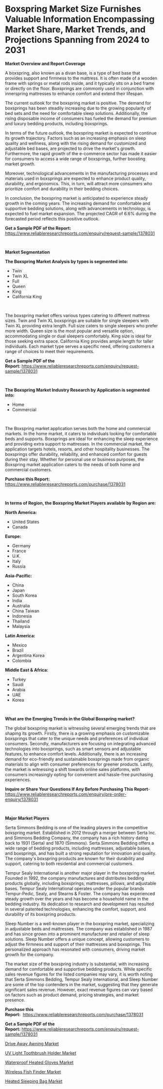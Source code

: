 <p><h1>Boxspring Market Size Furnishes Valuable Information Encompassing Market Share, Market Trends, and Projections Spanning from 2024 to 2031</h1></p><p><strong>Market Overview and Report Coverage</strong></p>
<p><p>A boxspring, also known as a divan base, is a type of bed base that provides support and firmness to the mattress. It is often made of a wooden frame with springs or metal rods inside, and it typically sits on a bed frame or directly on the floor. Boxsprings are commonly used in conjunction with innerspring mattresses to enhance comfort and extend their lifespan.</p><p>The current outlook for the boxspring market is positive. The demand for boxsprings has been steadily increasing due to the growing popularity of bed sets and the need for comfortable sleep solutions. Additionally, the rising disposable income of consumers has fueled the demand for premium and luxury bedding products, including boxsprings.</p><p>In terms of the future outlook, the boxspring market is expected to continue its growth trajectory. Factors such as an increasing emphasis on sleep quality and wellness, along with the rising demand for customized and adjustable bed bases, are projected to drive the market's growth. Furthermore, the rapid growth of the e-commerce sector has made it easier for consumers to access a wide range of boxsprings, further boosting market growth.</p><p>Moreover, technological advancements in the manufacturing processes and materials used in boxsprings are expected to enhance product quality, durability, and ergonomics. This, in turn, will attract more consumers who prioritize comfort and durability in their bedding choices.</p><p>In conclusion, the boxspring market is anticipated to experience steady growth in the coming years. The increasing demand for comfortable and supportive bedding solutions, along with advancements in technology, is expected to fuel market expansion. The projected CAGR of 6.6% during the forecasted period reflects this positive outlook.</p></p>
<p><strong>Get a Sample PDF of the Report:</strong> <a href="https://www.reliableresearchreports.com/enquiry/request-sample/1378031">https://www.reliableresearchreports.com/enquiry/request-sample/1378031</a></p>
<p>&nbsp;</p>
<p><strong>Market Segmentation</strong></p>
<p><strong>The Boxspring Market Analysis by types is segmented into:</strong></p>
<p><ul><li>Twin</li><li>Twin XL</li><li>Full</li><li>Queen</li><li>King</li><li>California King</li></ul></p>
<p>&nbsp;</p>
<p><p>The boxspring market offers various types catering to different mattress sizes. Twin and Twin XL boxsprings are suitable for single sleepers with Twin XL providing extra length. Full size caters to single sleepers who prefer more width. Queen size is the most popular and versatile option, accommodating single or dual sleepers comfortably. King size is ideal for those seeking extra space. California King provides ample length for taller individuals. Each market type serves a specific need, offering customers a range of choices to meet their requirements.</p></p>
<p><strong>Get a Sample PDF of the Report:</strong>&nbsp;<a href="https://www.reliableresearchreports.com/enquiry/request-sample/1378031">https://www.reliableresearchreports.com/enquiry/request-sample/1378031</a></p>
<p>&nbsp;</p>
<p><strong>The Boxspring Market Industry Research by Application is segmented into:</strong></p>
<p><ul><li>Home</li><li>Commercial</li></ul></p>
<p>&nbsp;</p>
<p><p>The Boxspring market application serves both the home and commercial markets. In the home market, it caters to individuals looking for comfortable beds and supports. Boxsprings are ideal for enhancing the sleep experience and providing extra support to mattresses. In the commercial market, the application targets hotels, resorts, and other hospitality businesses. The boxsprings offer durability, reliability, and enhanced comfort for guests during their stay. Whether for personal use or business purposes, the Boxspring market application caters to the needs of both home and commercial customers.</p></p>
<p><strong>Purchase this Report:</strong>&nbsp; <a href="https://www.reliableresearchreports.com/purchase/1378031">https://www.reliableresearchreports.com/purchase/1378031</a></p>
<p>&nbsp;</p>
<p><strong>In terms of Region, the Boxspring Market Players available by Region are:</strong></p>
<p>
    <p> <strong> North America: </strong>
        <ul>
            <li>United States</li>
            <li>Canada</li>
        </ul>
        </p> 
    <p> <strong> Europe: </strong>
        <ul>
            <li>Germany</li>
            <li>France</li>
            <li>U.K.</li>
            <li>Italy</li>
            <li>Russia</li>
        </ul>
        </p> 
    <p> <strong> Asia-Pacific: </strong>
        <ul>
            <li>China</li>
            <li>Japan</li>
            <li>South Korea</li>
            <li>India</li>
            <li>Australia</li>
            <li>China Taiwan</li>
            <li>Indonesia</li>
            <li>Thailand</li>
            <li>Malaysia</li>
        </ul>
        </p> 
    <p> <strong> Latin America: </strong>
        <ul>
            <li>Mexico</li>
            <li>Brazil</li>
            <li>Argentina Korea</li>
            <li>Colombia</li>
        </ul>
        </p> 
    <p> <strong> Middle East & Africa: </strong>
        <ul>
            <li>Turkey</li>
            <li>Saudi</li>
            <li>Arabia</li>
            <li>UAE</li>
            <li>Korea</li>
        </ul>
    </p>
    </p>
<p>&nbsp;</p>
<p><strong>What are the Emerging Trends in the Global Boxspring market?</strong></p>
<p><p>The global boxspring market is witnessing several emerging trends that are shaping its growth. Firstly, there is a growing emphasis on customizable boxsprings that cater to the unique needs and preferences of individual consumers. Secondly, manufacturers are focusing on integrating advanced technologies into boxsprings, such as smart sensors and adjustable features, to enhance comfort levels. Additionally, there is an increasing demand for eco-friendly and sustainable boxsprings made from organic materials to align with consumer preferences for greener products. Lastly, the market is witnessing a shift towards online sales platforms, with consumers increasingly opting for convenient and hassle-free purchasing experiences.</p></p>
<p><strong>Inquire or Share Your Questions If Any Before Purchasing This Report</strong>- <a href="https://www.reliableresearchreports.com/enquiry/pre-order-enquiry/1378031">https://www.reliableresearchreports.com/enquiry/pre-order-enquiry/1378031</a></p>
<p>&nbsp;</p>
<p><strong>Major Market Players</strong></p>
<p><p>Serta Simmons Bedding is one of the leading players in the competitive boxspring market. Established in 2012 through a merger between Serta Inc. and Simmons Bedding Company, the company has a rich history dating back to 1931 (Serta) and 1870 (Simmons). Serta Simmons Bedding offers a wide range of bedding products, including mattresses, adjustable bases, and boxsprings, and has built a strong reputation for innovation and quality. The company's boxspring products are known for their durability and support, catering to both residential and commercial customers.</p><p>Tempur Sealy International is another major player in the boxspring market. Founded in 1992, the company manufactures and distributes bedding products globally, including boxsprings, mattresses, pillows, and adjustable bases. Tempur Sealy International operates under the popular brands Tempur-Pedic, Sealy, and Stearns & Foster. The company has experienced steady growth over the years and has become a household name in the bedding industry. Its dedication to research and development has resulted in several patented technologies, enhancing the comfort, support, and durability of its boxspring products.</p><p>Sleep Number is a well-known player in the boxspring market, specializing in adjustable beds and mattresses. The company was established in 1987 and has since grown into a prominent manufacturer and retailer of sleep solutions. Sleep Number offers a unique concept, allowing customers to adjust the firmness and support of their mattresses and boxsprings. This personalized approach has resonated with consumers, driving market growth for the company. </p><p>The market size of the boxspring industry is substantial, with increasing demand for comfortable and supportive bedding products. While specific sales revenue figures for the listed companies may vary, it is worth noting that Serta Simmons Bedding, Tempur Sealy International, and Sleep Number are some of the top contenders in the market, suggesting that they generate significant sales revenue. However, exact revenue figures can vary based on factors such as product demand, pricing strategies, and market presence.</p></p>
<p><strong>Purchase this Report:</strong>&nbsp;&nbsp;<a href="https://www.reliableresearchreports.com/purchase/1378031">https://www.reliableresearchreports.com/purchase/1378031</a></p>
<p></p>
<p><strong>Get a Sample PDF of the Report:</strong>&nbsp;<a href="https://www.reliableresearchreports.com/enquiry/request-sample/1378031">https://www.reliableresearchreports.com/enquiry/request-sample/1378031</a></p>
<p><p><a href="https://github.com/kipkeeva/Market-Research-Report-List-2/blob/main/drive-away-awning-market.md">Drive Away Awning Market</a></p><p><a href="https://github.com/zebdakicsin/Market-Research-Report-List-2/blob/main/uv-light-toothbrush-holder-market.md">UV Light Toothbrush Holder Market</a></p><p><a href="https://github.com/Krish2023na/Market-Research-Report-List-2/blob/main/waterproof-heated-gloves-market.md">Waterproof Heated Gloves Market</a></p><p><a href="https://github.com/provorikovar/Market-Research-Report-List-2/blob/main/wireless-fish-finder-market.md">Wireless Fish Finder Market</a></p><p><a href="https://github.com/kuntayevaz/Market-Research-Report-List-2/blob/main/heated-sleeping-bag-market.md">Heated Sleeping Bag Market</a></p></p>